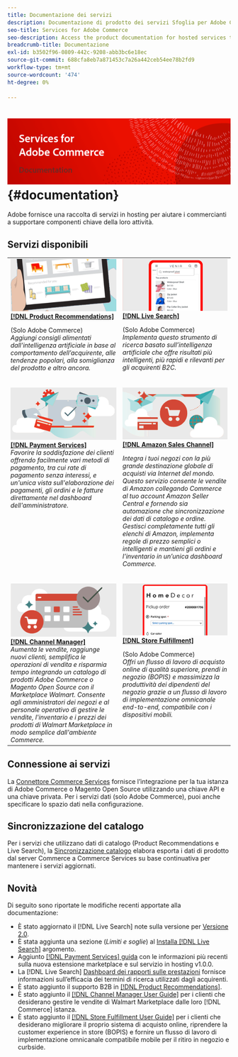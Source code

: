 ```yaml
---
title: Documentazione dei servizi
description: Documentazione di prodotto dei servizi Sfoglia per Adobe Commerce
seo-title: Services for Adobe Commerce
seo-description: Access the product documentation for hosted services that help Adobe Commerce and Magento Open Source merchants support key components of their business.
breadcrumb-title: Documentazione
exl-id: b3502f96-0809-442c-9208-abb3bc6e18ec
source-git-commit: 688cfa8eb7a871453c7a26a442ceb54ee78b2fd9
workflow-type: tm+mt
source-wordcount: '474'
ht-degree: 0%

---
```


# <!-- use banner as heading -->![Documentazione dei servizi](./assets/banner-services-home.png) {#documentation}

Adobe fornisce una raccolta di servizi in hosting per aiutare i commercianti a supportare componenti chiave della loro attività.

## Servizi disponibili

<table>
<tr>
   <td valign="top">
       <img alt="[!UICONTROL Product Recommendations]" src="assets/product-recs.png" />
    <div><a href="https://experienceleague.adobe.com/docs/commerce-merchant-services/product-recommendations/overview.html">
    <strong>[!DNL Product Recommendations]</strong></a>
    </div>
    <p>(Solo Adobe Commerce)<br><em>Aggiungi consigli alimentati dall’intelligenza artificiale in base al comportamento dell’acquirente, alle tendenze popolari, alla somiglianza del prodotto e altro ancora.</em></p>
    </br>
  </td>
  <td valign="top">
      <img alt="[!DNL Live Search]" src="assets/live-search.png" />
    <div>
    <a href="https://experienceleague.adobe.com/docs/commerce-merchant-services/live-search/overview.html"><strong>[!DNL Live Search]</strong></a>
    </div>
    <p>(Solo Adobe Commerce)<br><em>Implementa questo strumento di ricerca basato sull’intelligenza artificiale che offre risultati più intelligenti, più rapidi e rilevanti per gli acquirenti B2C.</em></p>
    </br>
  </td>
</tr>
<tr>
  <td valign="top">
    <img alt="[!DNL Payment Services]" src="assets/payment-services.png"/>
    <div>
    <a href="https://experienceleague.adobe.com/docs/commerce-merchant-services/payment-services/guide-overview.html"><strong>[!DNL Payment Services]</strong></a>
    </div>
    <em>Favorire la soddisfazione dei clienti offrendo facilmente vari metodi di pagamento, tra cui rate di pagamento senza interessi, e un'unica vista sull'elaborazione dei pagamenti, gli ordini e le fatture direttamente nel dashboard dell'amministratore.</em>
    </br>
  </td>
    <td valign="top">
       <img alt="Canale di vendita Amazon" src="assets/amazon-channel.png" />
    <div><a href="https://experienceleague.adobe.com/docs/commerce-channels/amazon/guide-overview.html">
    <strong>[!DNL Amazon Sales Channel]</strong></a>
    </div>
    <p><em>Integra i tuoi negozi con la più grande destinazione globale di acquisti via Internet del mondo. Questo servizio consente le vendite di Amazon collegando Commerce al tuo account Amazon Seller Central e fornendo sia automazione che sincronizzazione dei dati di catalogo e ordine. Gestisci completamente tutti gli elenchi di Amazon, implementa regole di prezzo semplici o intelligenti e mantieni gli ordini e l’inventario in un’unica dashboard Commerce.</em></p>
    </br>
  </td>
</tr>
<tr>
  <td valign="top">
    <img alt="[!DNL Channel Manager]" src="assets/channel-manager.png"/>
    <div>
    <a href="https://experienceleague.adobe.com/docs/commerce-channels/channel-manager/guide-overview.html"><strong>[!DNL Channel Manager]</strong></a>
    </div>
    <em>Aumenta le vendite, raggiunge nuovi clienti, semplifica le operazioni di vendita e risparmia tempo integrando un catalogo di prodotti Adobe Commerce o Magento Open Source con il Marketplace Walmart. Consente agli amministratori dei negozi e al personale operativo di gestire le vendite, l'inventario e i prezzi dei prodotti di Walmart Marketplace in modo semplice dall'ambiente Commerce.</em>
    </br>
  </td>
    <td valign="top">
       <img alt="Evasione del negozio" src="assets/store-fulfillment-landing-graphic.png"/>
    <div><a href="https://experienceleague.adobe.com/docs/commerce-merchant-services/store-fulfillment/guide-overview.html">
    <strong>[!DNL Store Fulfillment]</strong></a>
    </div>
    <p>(Solo Adobe Commerce)<br><em>Offri un flusso di lavoro di acquisto online di qualità superiore, prendi in negozio (BOPIS) e massimizza la produttività dei dipendenti del negozio grazie a un flusso di lavoro di implementazione omnicanale end-to-end, compatibile con i dispositivi mobili.</em></p>
    <br>
  </td>
</tr>
</table>

## Connessione ai servizi

La [Connettore Commerce Services](saas.md) fornisce l’integrazione per la tua istanza di Adobe Commerce o Magento Open Source utilizzando una chiave API e una chiave privata. Per i servizi dati (solo Adobe Commerce), puoi anche specificare lo spazio dati nella configurazione.

## Sincronizzazione del catalogo

Per i servizi che utilizzano dati di catalogo (Product Recommendations e Live Search), la [Sincronizzazione catalogo](catalog-sync.md) elabora esporta i dati di prodotto dal server Commerce a Commerce Services su base continuativa per mantenere i servizi aggiornati.

## Novità

Di seguito sono riportate le modifiche recenti apportate alla documentazione:

* È stato aggiornato il [!DNL Live Search] note sulla versione per [Versione 2.0](/help/live-search/release-notes.md).
* È stata aggiunta una sezione (_Limiti e soglie_) al [Installa [!DNL Live Search]](/help/live-search/install.md) argomento.
* Aggiunto [[!DNL Payment Services] guida](/help/payment-services/guide-overview.md) con le informazioni più recenti sulla nuova estensione marketplace e sul servizio in hosting v1.0.0.
* La [!DNL Live Search] [Dashboard dei rapporti sulle prestazioni](/help/live-search/performance.md) fornisce informazioni sull’efficacia dei termini di ricerca utilizzati dagli acquirenti.
* È stato aggiunto il supporto B2B in [[!DNL Product Recommendations]](/help/product-recommendations/overview.md).
* È stato aggiunto il [[!DNL Channel Manager User Guide]](https://experienceleague.adobe.com/docs/commerce-channels/channel-manager/guide-overview.html) per i clienti che desiderano gestire le vendite di Walmart Marketplace dalle loro [!DNL Commerce] istanza.
* È stato aggiunto il [[!DNL Store Fulfillment User Guide]](https://experienceleague.adobe.com/docs/commerce-merchant-services/store-fulfillment/guide-overview.html) per i clienti che desiderano migliorare il proprio sistema di acquisto online, riprendere la customer experience in store (BOPIS) e fornire un flusso di lavoro di implementazione omnicanale compatibile mobile per il ritiro in negozio e curbside.

